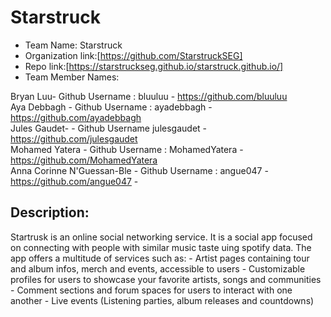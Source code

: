 # Starstruck

- Team Name: Starstruck
- Organization link:[https://github.com/StarstruckSEG]
- Repo link:[https://starstruckseg.github.io/starstruck.github.io/]
- Team Member Names:

Bryan Luu- Github Username : bluuluu - https://github.com/bluuluu <br />
Aya Debbagh - Github Username : ayadebbagh - https://github.com/ayadebbagh <br />
Jules Gaudet- - Github Username julesgaudet - https://github.com/julesgaudet <br />
Mohamed Yatera - Github Username : MohamedYatera - https://github.com/MohamedYatera <br />
Anna Corinne N'Guessan-Ble - Github Username : angue047 - https://github.com/angue047 - <br />

## Description:
  Startrusk is an online social networking service.
  It is a social app focused on connecting with people with similar music taste uing spotify data.
  The app offers a multitude of services such as:
    - Artist pages containing tour and album infos, merch and events, accessible to users
    - Customizable profiles for users to showcase your favorite artists, songs and communities
    - Comment sections and forum spaces for users to interact with one another
    - Live events (Listening parties, album releases and countdowns)
    


